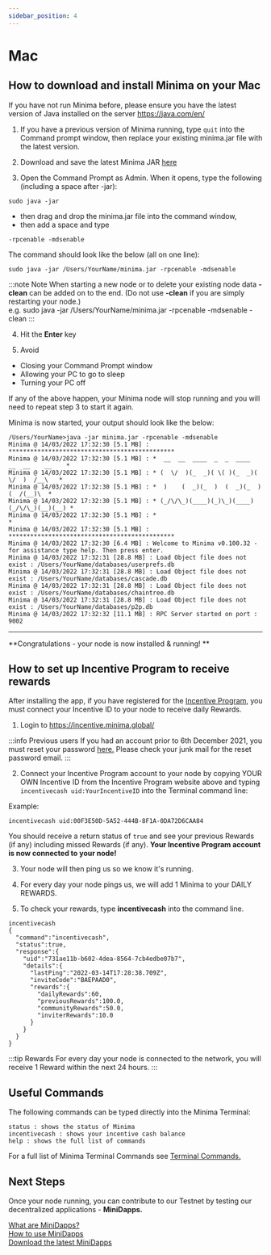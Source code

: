 ```yaml
---
sidebar_position: 4
---
```


# Mac

## How to download and install Minima on your Mac

If you have not run Minima before, please ensure you have the latest version of Java installed on the server https://java.com/en/

1. If you have a previous version of Minima running, type `quit` into the Command prompt window, then replace your existing minima.jar file with the latest version.

2. Download and save the latest Minima JAR [here](https://github.com/minima-global/Minima/raw/master/jar/minima.jar)

3. Open the Command Prompt as Admin. When it opens, type the following (including a space after -jar):
```
sudo java -jar
```
- then drag and drop the minima.jar file into the command window, 
- then add a space and type 
```
-rpcenable -mdsenable
```

The command should look like the below (all on one line):
```
sudo java -jar /Users/YourName/minima.jar -rpcenable -mdsenable
```
:::note Note
When starting a new node or to delete your existing node data **-clean** can be added on to the end. (Do not use **-clean** if you are simply restarting your node.)<br/>
e.g. sudo java -jar /Users/YourName/minima.jar -rpcenable -mdsenable -clean
:::

4. Hit the **Enter** key

5. Avoid
- Closing your Command Prompt window
- Allowing your PC to go to sleep
- Turning your PC off

If any of the above happen, your Minima node will stop running and you will need to repeat step 3 to start it again.

Minima is now started, your output should look like the below: 
```
/Users/YourName>java -jar minima.jar -rpcenable -mdsenable
Minima @ 14/03/2022 17:32:30 [5.1 MB] : **********************************************
Minima @ 14/03/2022 17:32:30 [5.1 MB] : *  __  __  ____  _  _  ____  __  __    __    *
Minima @ 14/03/2022 17:32:30 [5.1 MB] : * (  \/  )(_  _)( \( )(_  _)(  \/  )  /__\   *
Minima @ 14/03/2022 17:32:30 [5.1 MB] : *  )    (  _)(_  )  (  _)(_  )    (  /(__)\  *
Minima @ 14/03/2022 17:32:30 [5.1 MB] : * (_/\/\_)(____)(_)\_)(____)(_/\/\_)(__)(__) *
Minima @ 14/03/2022 17:32:30 [5.1 MB] : *                                            *
Minima @ 14/03/2022 17:32:30 [5.1 MB] : **********************************************
Minima @ 14/03/2022 17:32:30 [6.4 MB] : Welcome to Minima v0.100.32 - for assistance type help. Then press enter.
Minima @ 14/03/2022 17:32:31 [28.8 MB] : Load Object file does not exist : /Users/YourName/databases/userprefs.db
Minima @ 14/03/2022 17:32:31 [28.8 MB] : Load Object file does not exist : /Users/YourName/databases/cascade.db
Minima @ 14/03/2022 17:32:31 [28.8 MB] : Load Object file does not exist : /Users/YourName/databases/chaintree.db
Minima @ 14/03/2022 17:32:31 [28.8 MB] : Load Object file does not exist : /Users/YourName/databases/p2p.db
Minima @ 14/03/2022 17:32:32 [11.1 MB] : RPC Server started on port : 9002 
```
----

**Congratulations - your node is now installed & running! **

## How to set up Incentive Program to receive rewards

After installing the app, if you have registered for the [Incentive Program](https://incentive.minima.global/account/register), you must connect your Incentive ID to your node to receive daily Rewards.

1. Login to https://incentive.minima.global/

:::info Previous users
If you had an account prior to 6th December 2021, you must reset your password [here.](https://incentive.minima.global/account/forgot-password) Please check your junk mail for the reset password email.
:::

2. Connect your Incentive Program account to your node by copying YOUR OWN Incentive ID from the Incentive Program website above and typing `incentivecash uid:YourIncentiveID` into the Terminal command line: 

Example:
```
incentivecash uid:00F3E50D-5A52-444B-8F1A-0DA72D6CAA84
```
You should receive a return status of `true` and see your previous Rewards (if any) including missed Rewards (if any).
**Your Incentive Program account is now connected to your node!**

3. Your node will then ping us so we know it's running. 

4. For every day your node pings us, we will add 1 Minima to your DAILY REWARDS. 

5. To check your rewards, type **incentivecash** into the command line. 
```
incentivecash
{
  "command":"incentivecash",
  "status":true,
  "response":{
    "uid":"731ae11b-b602-4dea-8564-7cb4edbe07b7",
    "details":{
      "lastPing":"2022-03-14T17:28:38.709Z",
      "inviteCode":"BAEPAAD0",
      "rewards":{
        "dailyRewards":60,
        "previousRewards":100.0,
        "communityRewards":50.0,
        "inviterRewards":10.0
      }
    }
  }
}
```

:::tip Rewards
For every day your node is connected to the network, you will receive 1 Reward within the next 24 hours.
:::

## Useful Commands

The following commands can be typed directly into the Minima Terminal:

```
status : shows the status of Minima 
incentivecash : shows your incentive cash balance
help : shows the full list of commands
```
For a full list of Minima Terminal Commands see [Terminal Commands.](/docs/runanode/terminal_commands)

## Next Steps

Once your node running, you can contribute to our Testnet by testing our decentralized applications - **MiniDapps.** 

[What are MiniDapps?](/docs/learn/minidapps/minidappsintro) <br/>
[How to use MiniDapps](/docs/runanode/usingminidapps) <br/>
[Download the latest MiniDapps](/docs/runanode/latestminidapps) <br/>